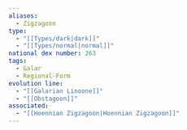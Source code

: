 ```yaml
---
aliases:
  - Zigzagoon
type:
  - "[[Types/dark|dark]]"
  - "[[Types/normal|normal]]"
national dex number: 263
tags:
  - Galar
  - Regional-Form
evolution line:
  - "[[Galarian Linoone]]"
  - "[[Obstagoon]]"
associated:
  - "[[Hoennian Zigzagoon|Hoennian Zigzagoon]]"
---
```

